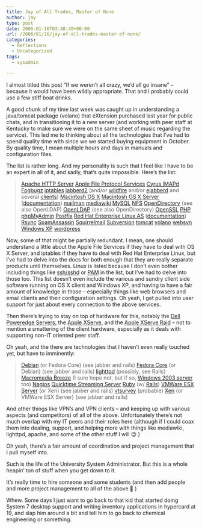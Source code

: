 ```yaml
---
title: Jay of All Trades, Master of None
author: jay
type: post
date: 2006-01-16T03:48:49+00:00
url: /2006/01/16/jay-of-all-trades-master-of-none/
categories:
  - Reflections
  - Uncategorized
tags:
  - sysadmin

---
```

I almost titled this post “If we weren’t all crazy, we’d all go insane” &#8211; because it would have been wildly appropriate. That and I probably could use a few stiff boat drinks.

A good chunk of my time last week was caught up in understanding a java/tomcat package (volano) that eXtension purchased last year for public chats, and in transitioning it to a new server (and working with peer staff at Kentucky to make sure we were on the same sheet of music regarding the service). This led me to thinking about all the technologies that I’ve had to spend quality time with since we we started buying equipment in October. By quality time, I mean multiple hours and days in manuals and configuration files.

The list is rather long. And my personality is such that I feel like I have to be an expert in all of it, and sadly, that’s quite impossible. Here’s the list:

> [Apache HTTP Server][1] [Apple File Protocol Services][2] [Cyrus IMAPd][3] [Fogbugz][4] [iptables][5] [jabberd2][6] (and/or [wildfire][7] and/or [ejabberd][8] and several [clients][9]) [Macintosh OS X][10] [Macintosh OS X Server][11] ([documentation][12]) [mailman][13] [mediawiki][14] [MySQL][15] [NFS][16] [OpenDirectory][17] (see also OpenLDAP) [OpenLDAP][18] (see also OpenDirectory) [OpenSSL][19] [PHP][20] [phpMyAdmin][21] [Postfix][22] [Red Hat Enterprise Linux AS][23] ([documentation][24]) [Rsync][25] [SpamAssassin][26] [Squirrelmail][27] [Subversion][28] [tomcat][29] [volano][30] [websvn][31] [Windows XP][32] [wordpress][33]

Now, some of that might be partially redundant. I mean, one should understand a little about the Apple File Services if they have to deal with OS X Server, and iptables if they have to deal with Red Hat Enterprise Linux, but I’ve had to delve into the docs for both enough that they are really separate products until themselves. Linux is listed because I don’t even bother including things like [ssh/sshd][34] or [PAM][35] in the list, but I’ve had to delve into those too. This list doesn’t even include the various and sundry client side software running on OS X client and Windows XP, and having to have a fair amount of knowledge in those &#8211; especially things like web browsers and email clients and their configuration settings. Oh yeah, I get pulled into user support for just about every connection to the above services.

Then there’s trying to stay on top of hardware for this, notably the [Dell Poweredge Servers][36], the [Apple XServe][37], and the [Apple XServe Raid][38] &#8211; not to mention a smattering of the client hardware, especially as it deals with supporting non-IT oriented peer staff.

Oh yeah, and the there are technologies that I haven’t even really touched yet, but have to imminently:

> [Debian][39] (or Fedora Core) (see jabber and rails) [Fedora Core][40] (or Debian) (see jabber and rails) [lighttpd][41] (possibly, see Rails) [Macromedia Breeze][42] (I sure hope not, but if so, [Windows 2003 server][43] too) [Nagios][44] [Quicktime Streaming Server][45] [Ruby][46] (w/ [Rails][47]) [VMWare ESX Server][48] (or Xen) (see jabber and rails) [vtsurvey][49] (probable) [Xen][50] (or VMWare ESX Server) (see jabber and rails)

And other things like VPN’s and VPN clients &#8211; and keeping up with various aspects (and competitors) of all of the above. Unfortunately there’s not much overlap with my IT peers and their roles here (although if I could coax them into dealing, support, and helping more with things like mediawiki, lighttpd, apache, and some of the other stuff I will 😉 )

Oh yeah, there’s a fair amount of coordination and project management that I pull myself into.

Such is the life of the University System Administrator. But this is a whole heapin’ ton of stuff when you get down to it.

It’s really time to hire someone and some students (and then add people and more project management to all of the above 🙂 )

Whew. Some days I just want to go back to that kid that started doing System 7 desktop support and writing inventory applications in hypercard at 19, and slap him around a bit and tell him to go back to chemical engineering or something.

 [1]: http://httpd.apache.org/
 [2]: http://images.apple.com/server/pdfs/File_Services_v10.4.pdf
 [3]: http://asg.web.cmu.edu/cyrus/imapd/
 [4]: http://www.fogcreek.com/FogBugz/
 [5]: http://www.netfilter.org/
 [6]: http://jabberd.jabberstudio.org/2/
 [7]: http://www.jivesoftware.org/wildfire/
 [8]: http://ejabberd.jabber.ru/
 [9]: http://www.jabber.org/software/clients.shtml
 [10]: http://www.apple.com/macosx/
 [11]: http://www.apple.com/server/macosx/
 [12]: http://www.apple.com/server/documentation/
 [13]: http://www.gnu.org/software/mailman/
 [14]: http://www.mediawiki.org/wiki/MediaWiki
 [15]: http://dev.mysql.com/
 [16]: http://nfs.sourceforge.net/
 [17]: http://images.apple.com/server/pdfs/Open_Directory_v10.4.pdf
 [18]: http://www.openldap.org/
 [19]: http://www.openssl.org/
 [20]: http://www.php.net/
 [21]: http://www.phpmyadmin.net/home_page/index.php
 [22]: http://www.postfix.org
 [23]: http://www.redhat.com/en_us/USA/rhel/details/servers/
 [24]: http://www.redhat.com/docs/manuals/enterprise/
 [25]: http://samba.anu.edu.au/rsync/
 [26]: http://spamassassin.apache.org/
 [27]: http://www.squirrelmail.org/
 [28]: http://subversion.tigris.org/
 [29]: http://tomcat.apache.org/
 [30]: http://www.volano.com/
 [31]: http://websvn.tigris.org/
 [32]: http://www.microsoft.com/windowsxp/default.mspx
 [33]: http://wordpress.org/
 [34]: http://www.openssh.com/
 [35]: http://www.kernel.org/pub/linux/libs/pam/
 [36]: http://www1.us.dell.com/content/products/category.aspx/servers
 [37]: http://www.apple.com/xserve/
 [38]: http://www.apple.com/xserve/raid/
 [39]: http://www.debian.org/
 [40]: http://fedora.redhat.com/
 [41]: http://www.lighttpd.net/
 [42]: http://www.macromedia.com/software/breeze/
 [43]: http://www.microsoft.com/windowsserver2003/default.mspx
 [44]: http://www.nagios.org/
 [45]: http://www.apple.com/quicktime/streamingserver/
 [46]: http://www.ruby-lang.org/en/
 [47]: http://www.rubyonrails.org/
 [48]: http://www.vmware.com/products/esx/
 [49]: http://vtsurvey.sourceforge.net/
 [50]: http://www.xensource.com/